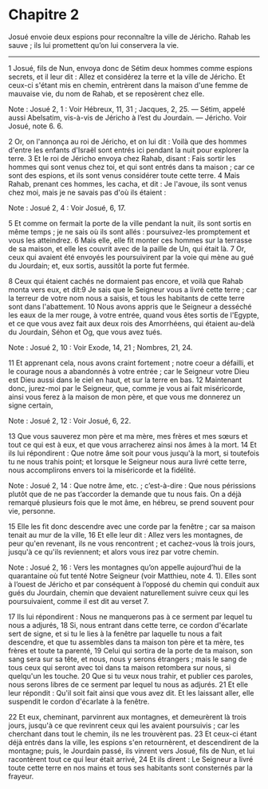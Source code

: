 # Chapitre 2

Josué envoie deux espions pour reconnaître la ville de Jéricho.
Rahab les sauve ; ils lui promettent qu’on lui conservera la vie.

***

1 Josué, fils de Nun, envoya donc de Sétim deux hommes comme espions secrets, et il leur dit : Allez et considérez la terre et la ville de Jéricho. Et ceux-ci s'étant mis en chemin, entrèrent dans la maison d'une femme de mauvaise vie, du nom de Rahab, et se reposèrent chez elle.

<span class="bible-note">Note : </span> Josué 2, 1 : Voir Hébreux, 11, 31 ; Jacques, 2, 25. ― Sétim, appelé aussi Abelsatim, vis-à-vis de Jéricho à l’est du Jourdain. ― Jéricho. Voir Josué, note 6. 6.

2 Or, on l'annonça au roi de Jéricho, et on lui dit : Voilà que des hommes d'entre les enfants d'Israël sont entrés ici pendant la nuit pour explorer la terre. 3 Et le roi de Jéricho envoya chez Rahab, disant : Fais sortir les hommes qui sont venus chez toi, et qui sont entrés dans ta maison ; car ce sont des espions, et ils sont venus considérer toute cette terre. 4 Mais Rahab, prenant ces hommes, les cacha, et dit : Je l'avoue, ils sont venus chez moi, mais je ne savais pas d'où ils étaient :

<span class="bible-note">Note : </span> Josué 2, 4 : Voir Josué, 6, 17.

5 Et comme on fermait la porte de la ville pendant la nuit, ils sont sortis en même temps ; je ne sais où ils sont allés : poursuivez-les promptement et vous les atteindrez. 6 Mais elle, elle fit monter ces hommes sur la terrasse de sa maison, et elle les couvrit avec de la paille de Un, qui était là. 7 Or, ceux qui avaient été envoyés les poursuivirent par la voie qui mène au gué du Jourdain; et, eux sortis, aussitôt la porte fut fermée.


8 Ceux qui étaient cachés ne dormaient pas encore, et voilà que Rahab monta vers eux, et dit:9 Je sais que le Seigneur vous a livré cette terre ; car la terreur de votre nom nous a saisis, et tous les habitants de cette terre sont dans l'abattement. 10 Nous avons appris que le Seigneur a desséché les eaux de la mer rouge, à votre entrée, quand vous êtes sortis de l'Egypte, et ce que vous avez fait aux deux rois des Amorrhéens, qui étaient au-delà du Jourdain, Séhon et Og, que vous avez tués.

<span class="bible-note">Note : </span> Josué 2, 10 : Voir Exode, 14, 21 ; Nombres, 21, 24.

11 Et apprenant cela, nous avons craint fortement ; notre coeur a défailli, et le courage nous a abandonnés à votre entrée ; car le Seigneur votre Dieu est Dieu aussi dans le ciel en haut, et sur la terre en bas. 12 Maintenant donc, jurez-moi par le Seigneur, que, comme je vous ai fait miséricorde, ainsi vous ferez à la maison de mon père, et que vous me donnerez un signe certain,

<span class="bible-note">Note : </span> Josué 2, 12 : Voir Josué, 6, 22.

13 Que vous sauverez mon père et ma mère, mes frères et mes sœurs et tout ce qui est à eux, et que vous arracherez ainsi nos âmes à la mort. 14 Et ils lui répondirent : Que notre âme soit pour vous jusqu'à la mort, si toutefois tu ne nous trahis point; et lorsque le Seigneur nous aura livré cette terre, nous accomplirons envers toi la miséricorde et la fidélité.

<span class="bible-note">Note : </span> Josué 2, 14 : Que notre âme, etc. ; c’est-à-dire : Que nous périssions plutôt que de ne pas t’accorder la demande que tu nous fais. On a déjà remarqué plusieurs fois que le mot âme, en hébreu, se prend souvent pour vie, personne.


15 Elle les fit donc descendre avec une corde par la fenêtre ; car sa maison tenait au mur de la ville, 16 Et elle leur dit : Allez vers les montagnes, de peur qu'en revenant, ils ne vous rencontrent ; et cachez-vous là trois jours, jusqu'à ce qu'ils reviennent; et alors vous irez par votre chemin.

<span class="bible-note">Note : </span> Josué 2, 16 : Vers les montagnes qu’on appelle aujourd’hui de la quarantaine où fut tenté Notre Seigneur (voir Matthieu, note 4. 1). Elles sont à l’ouest de Jéricho et par conséquent à l’opposé du chemin qui conduit aux gués du Jourdain, chemin que devaient naturellement suivre ceux qui les poursuivaient, comme il est dit au verset 7.


17 Ils lui répondirent : Nous ne manquerons pas à ce serment par lequel tu nous a adjurés, 18 Si, nous entrant dans cette terre, ce cordon d'écarlate sert de signe, et si tu le lies à la fenêtre par laquelle tu nous a fait descendre, et que tu assembles dans ta maison ton père et ta mère, tes frères et toute ta parenté, 19 Celui qui sortira de la porte de ta maison, son sang sera sur sa tête, et nous, nous y serons étrangers ; mais le sang de tous ceux qui seront avec toi dans ta maison retombera sur nous, si quelqu'un les touche. 20 Que si tu veux nous trahir, et publier ces paroles, nous serons libres de ce serment par lequel tu nous as adjurés. 21 Et elle leur répondit : Qu'il soit fait ainsi que vous avez dit. Et les laissant aller, elle suspendit le cordon d'écarlate à la fenêtre.


22 Et eux, cheminant, parvinrent aux montagnes, et demeurèrent là trois jours, jusqu'à ce que revinrent ceux qui les avaient poursuivis ; car les cherchant dans tout le chemin, ils ne les trouvèrent pas. 23 Et ceux-ci étant déjà entrés dans la ville, les espions s'en retournèrent, et descendirent de la montagne; puis, le Jourdain passé, ils vinrent vers Josué, fils de Nun, et lui racontèrent tout ce qui leur était arrivé, 24 Et ils dirent : Le Seigneur a livré toute cette terre en nos mains et tous ses habitants sont consternés par la frayeur.

